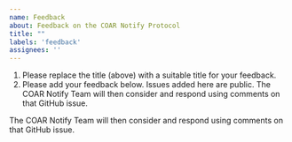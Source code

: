 ```yaml
---
name: Feedback
about: Feedback on the COAR Notify Protocol
title: ""
labels: 'feedback'
assignees: ''
---
```


1. Please replace the title <PLACEHOLDER> (above) with a suitable title for your feedback.
2. Please add your feedback below. Issues added here are public. The COAR Notify Team will then consider and respond using comments on that GitHub issue.


The COAR Notify Team will then consider and respond using comments on that GitHub issue.